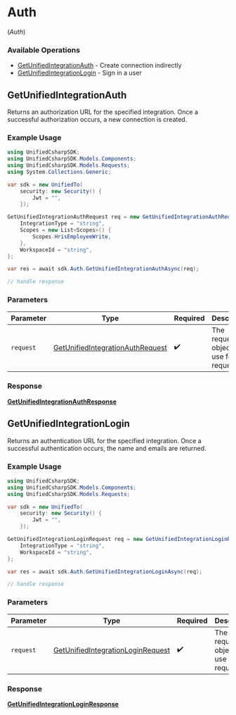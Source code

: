 # Auth
(*Auth*)

### Available Operations

* [GetUnifiedIntegrationAuth](#getunifiedintegrationauth) - Create connection indirectly
* [GetUnifiedIntegrationLogin](#getunifiedintegrationlogin) - Sign in a user

## GetUnifiedIntegrationAuth

Returns an authorization URL for the specified integration.  Once a successful authorization occurs, a new connection is created.

### Example Usage

```csharp
using UnifiedCsharpSDK;
using UnifiedCsharpSDK.Models.Components;
using UnifiedCsharpSDK.Models.Requests;
using System.Collections.Generic;

var sdk = new UnifiedTo(
    security: new Security() {
        Jwt = "",
    });

GetUnifiedIntegrationAuthRequest req = new GetUnifiedIntegrationAuthRequest() {
    IntegrationType = "string",
    Scopes = new List<Scopes>() {
        Scopes.HrisEmployeeWrite,
    },
    WorkspaceId = "string",
};

var res = await sdk.Auth.GetUnifiedIntegrationAuthAsync(req);

// handle response
```

### Parameters

| Parameter                                                                                     | Type                                                                                          | Required                                                                                      | Description                                                                                   |
| --------------------------------------------------------------------------------------------- | --------------------------------------------------------------------------------------------- | --------------------------------------------------------------------------------------------- | --------------------------------------------------------------------------------------------- |
| `request`                                                                                     | [GetUnifiedIntegrationAuthRequest](../../Models/Requests/GetUnifiedIntegrationAuthRequest.md) | :heavy_check_mark:                                                                            | The request object to use for the request.                                                    |


### Response

**[GetUnifiedIntegrationAuthResponse](../../Models/Requests/GetUnifiedIntegrationAuthResponse.md)**


## GetUnifiedIntegrationLogin

Returns an authentication URL for the specified integration.  Once a successful authentication occurs, the name and emails are returned.

### Example Usage

```csharp
using UnifiedCsharpSDK;
using UnifiedCsharpSDK.Models.Components;
using UnifiedCsharpSDK.Models.Requests;

var sdk = new UnifiedTo(
    security: new Security() {
        Jwt = "",
    });

GetUnifiedIntegrationLoginRequest req = new GetUnifiedIntegrationLoginRequest() {
    IntegrationType = "string",
    WorkspaceId = "string",
};

var res = await sdk.Auth.GetUnifiedIntegrationLoginAsync(req);

// handle response
```

### Parameters

| Parameter                                                                                       | Type                                                                                            | Required                                                                                        | Description                                                                                     |
| ----------------------------------------------------------------------------------------------- | ----------------------------------------------------------------------------------------------- | ----------------------------------------------------------------------------------------------- | ----------------------------------------------------------------------------------------------- |
| `request`                                                                                       | [GetUnifiedIntegrationLoginRequest](../../Models/Requests/GetUnifiedIntegrationLoginRequest.md) | :heavy_check_mark:                                                                              | The request object to use for the request.                                                      |


### Response

**[GetUnifiedIntegrationLoginResponse](../../Models/Requests/GetUnifiedIntegrationLoginResponse.md)**

